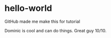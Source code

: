 # hello-world
GitHub made me make this for tutorial

Dominic is cool and can do things. Great guy 10/10.
